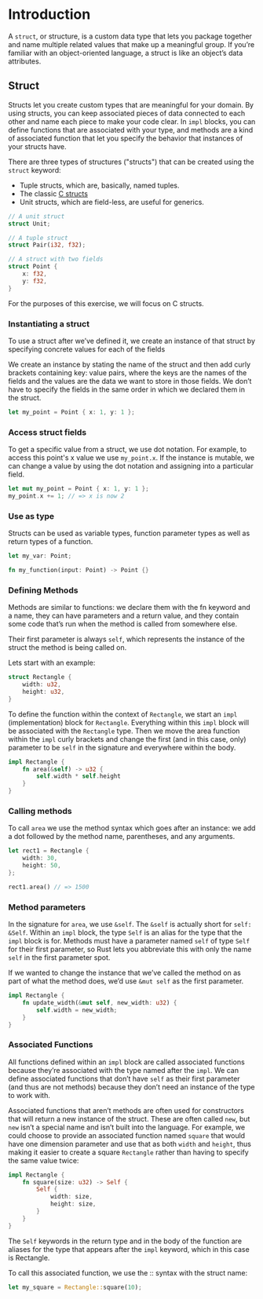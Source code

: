 # Introduction

A `struct`, or structure, is a custom data type that lets you package together and name multiple related values that make up a meaningful group. If you’re familiar with an object-oriented language, a struct is like an object’s data attributes.

## Struct

Structs let you create custom types that are meaningful for your domain. By
using structs, you can keep associated pieces of data connected to each other
and name each piece to make your code clear. In `impl` blocks, you can define
functions that are associated with your type, and methods are a kind of
associated function that let you specify the behavior that instances of your
structs have.


There are three types of structures ("structs") that can be created using the
`struct` keyword:

- Tuple structs, which are, basically, named tuples.
- The classic [C structs][c-structs]
- Unit structs, which are field-less, are useful for generics.

```rust
// A unit struct
struct Unit;

// A tuple struct
struct Pair(i32, f32);

// A struct with two fields
struct Point {
    x: f32,
    y: f32,
}
```

For the purposes of this exercise, we will focus on C structs.

### Instantiating a struct
To use a struct after we’ve defined it, we create an instance of that struct by
specifying concrete values for each of the fields

We create an instance by stating the name of the struct and then add curly
brackets containing key: value pairs, where the keys are the names of the fields
and the values are the data we want to store in those fields. We don’t have to
specify the fields in the same order in which we declared them in the struct.

```rust
let my_point = Point { x: 1, y: 1 };
```

### Access struct fields
To get a specific value from a struct, we use dot notation. For example, to
access this point's x value we use `my_point.x`. If the instance is mutable, we
can change a value by using the dot notation and assigning into a particular
field.

```rust
let mut my_point = Point { x: 1, y: 1 };
my_point.x += 1; // => x is now 2
```

### Use as type

Structs can be used as variable types, function parameter types as well as
return types of a function.

```rust
let my_var: Point;

fn my_function(input: Point) -> Point {}
```

### Defining Methods
Methods are similar to functions: we declare them with the fn keyword and a
name, they can have parameters and a return value, and they contain some code
that’s run when the method is called from somewhere else.

Their first parameter is always `self`, which represents the instance of the
struct the method is being called on.

Lets start with an example:

```rust
struct Rectangle {
    width: u32,
    height: u32,
}
```

To define the function within the context of `Rectangle`, we start an `impl`
(implementation) block for `Rectangle`. Everything within this `impl` block will be
associated with the `Rectangle` type. Then we move the area function within the
`impl` curly brackets and change the first (and in this case, only) parameter to
be `self` in the signature and everywhere within the body. 

```rust
impl Rectangle {
    fn area(&self) -> u32 {
        self.width * self.height
    }
}
```

### Calling methods

To call `area` we use the method syntax which goes after an instance: we add a dot followed by the method name, parentheses, and any arguments.

```rust
let rect1 = Rectangle {
    width: 30,
    height: 50,
};

rect1.area() // => 1500
```

### Method parameters

In the signature for `area`, we use `&self`. The `&self` is actually short for `self:
&Self`. Within an `impl` block, the type `Self` is an alias for the type that the
`impl` block is for. Methods must have a parameter named `self` of type `Self` for
their first parameter, so Rust lets you abbreviate this with only the name `self`
in the first parameter spot.

If we wanted to change the instance that we’ve called the method on as part of
what the method does, we’d use `&mut self` as the first parameter.

```rust
impl Rectangle {
    fn update_width(&mut self, new_width: u32) {
        self.width = new_width;
    }
}
```


### Associated Functions

All functions defined within an `impl` block are called associated functions
because they’re associated with the type named after the `impl`. We can define
associated functions that don’t have `self` as their first parameter (and thus are
not methods) because they don’t need an instance of the type to work with.

Associated functions that aren’t methods are often used for constructors that
will return a new instance of the struct. These are often called `new`, but `new`
isn’t a special name and isn’t built into the language. For example, we could
choose to provide an associated function named `square` that would have one
dimension parameter and use that as both `width` and `height`, thus making it easier
to create a square `Rectangle` rather than having to specify the same value twice:

```rust
impl Rectangle {
    fn square(size: u32) -> Self {
        Self {
            width: size,
            height: size,
        }
    }
}
```

The `Self` keywords in the return type and in the body of the function are aliases for the type that appears after the `impl` keyword, which in this case is Rectangle.

To call this associated function, we use the :: syntax with the struct name:
```rust
let my_square = Rectangle::square(10);
```

[c-structs]: https://en.wikipedia.org/wiki/Struct_(C_programming_language)
